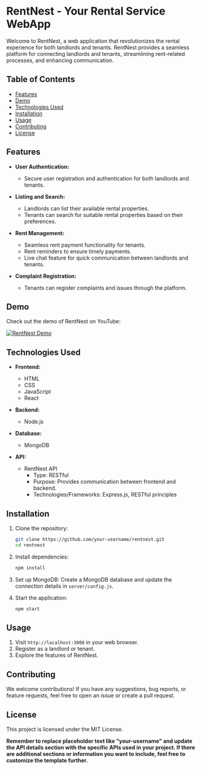 # RentNest - Your Rental Service WebApp

Welcome to RentNest, a web application that revolutionizes the rental experience for both landlords and tenants. RentNest provides a seamless platform for connecting landlords and tenants, streamlining rent-related processes, and enhancing communication.

## Table of Contents
- [Features](#features)
- [Demo](#demo)
- [Technologies Used](#technologies-used)
- [Installation](#installation)
- [Usage](#usage)
- [Contributing](#contributing)
- [License](#license)

## Features

- **User Authentication:**
  - Secure user registration and authentication for both landlords and tenants.

- **Listing and Search:**
  - Landlords can list their available rental properties.
  - Tenants can search for suitable rental properties based on their preferences.

- **Rent Management:**
  - Seamless rent payment functionality for tenants.
  - Rent reminders to ensure timely payments.
  - Live chat feature for quick communication between landlords and tenants.

- **Complaint Registration:**
  - Tenants can register complaints and issues through the platform.

## Demo
Check out the demo of RentNest on YouTube:

[![RentNest Demo](https://img.youtube.com/vi/YAogb5RwXLM/0.jpg)](https://youtu.be/YAogb5RwXLM)

## Technologies Used

- **Frontend:**
  - HTML
  - CSS
  - JavaScript
  - React

- **Backend:**
  - Node.js

- **Database:**
  - MongoDB

- **API:**
  - RentNest API
    - Type: RESTful
    - Purpose: Provides communication between frontend and backend.
    - Technologies/Frameworks: Express.js, RESTful principles

## Installation

1. Clone the repository:
   
   ```bash
   git clone https://github.com/your-username/rentnest.git
   cd rentnest

 2. Install dependencies:

     ```bash
     npm install
3. Set up MongoDB:
   Create a MongoDB database and update the connection details in `server/config.js`.

4. Start the application:

   ```bash
   npm start

## Usage

1. Visit `http://localhost:3000` in your web browser.
2. Register as a landlord or tenant.
3. Explore the features of RentNest.

## Contributing
We welcome contributions! If you have any suggestions, bug reports, or feature requests, feel free to open an issue or create a pull request.

## License
This project is licensed under the MIT License.

**Remember to replace placeholder text like "your-username" and update the API details section with the specific APIs used in your project. If there are additional sections or information you want to include, feel free to customize the template further.**

